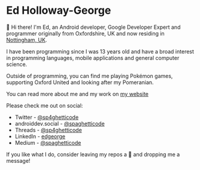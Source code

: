 # Ed Holloway-George

👋 Hi there! I'm Ed, an Android developer, Google Developer Expert and programmer originally from Oxfordshire, UK and now residing in [Nottingham, UK](https://www.youtube.com/watch?v=iepNUUxVLJQ).

I have been programming since I was 13 years old and have a broad interest in programming languages, mobile applications and general computer science.

Outside of programming, you can find me playing Pokémon games, supporting Oxford United and looking after my Pomeranian.

You can read more about me and my work on [my website](https://ed-george.github.io/)

Please check me out on social:

* Twitter - [@sp4ghetticode](http://twitter.com/sp4ghetticode)
* androiddev.social - [@spaghetticode](https://androiddev.social/@spaghetticode)
* Threads - [@sp4ghetticode](https://www.threads.net/@sp4ghetticode)
* LinkedIn - [edgeorge](http://linkedin.com/in/edgeorge)
* Medium - [@spaghetticode](https://medium.com/@spaghetticode)

If you like what I do, consider leaving my repos a 🌟 and dropping me a message!
